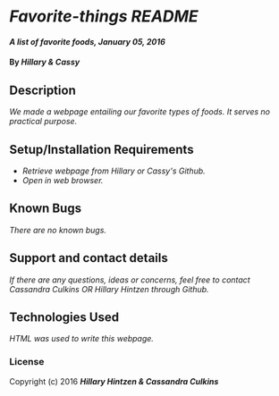# _Favorite-things README_

#### _A list of favorite foods, January 05, 2016_

#### By _**Hillary & Cassy**_

## Description

_We made a webpage entailing our favorite types of foods. It serves no practical purpose._

## Setup/Installation Requirements

* _Retrieve webpage from Hillary or Cassy's Github._
* _Open in web browser._

## Known Bugs

_There are no known bugs._

## Support and contact details

_If there are any questions, ideas or concerns, feel free to contact Cassandra Culkins OR Hillary Hintzen through Github._

## Technologies Used

_HTML was used to write this webpage._

### License

Copyright (c) 2016 **_Hillary Hintzen & Cassandra Culkins_**
